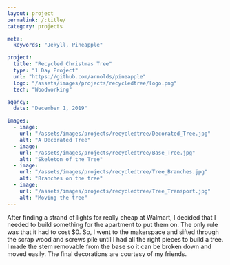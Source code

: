 ```yaml
---
layout: project
permalink: /:title/
category: projects

meta:
  keywords: "Jekyll, Pineapple"

project:
  title: "Recycled Christmas Tree"
  type: "1 Day Project"
  url: "https://github.com/arnolds/pineapple"
  logo: "/assets/images/projects/recycledtree/logo.png"
  tech: "Woodworking"

agency:
  date: "December 1, 2019"

images:
  - image:
    url: "/assets/images/projects/recycledtree/Decorated_Tree.jpg"
    alt: "A Decorated Tree"
  - image:
    url: "/assets/images/projects/recycledtree/Base_Tree.jpg"
    alt: "Skeleton of the Tree"
  - image:
    url: "/assets/images/projects/recycledtree/Tree_Branches.jpg"
    alt: "Branches on the tree"
  - image:
    url: "/assets/images/projects/recycledtree/Tree_Transport.jpg"
    alt: "Moving the tree"
---
```

<p>After finding a strand of lights for really cheap at Walmart, I decided that I needed to build something for the apartment to put them on. The only rule was that it had to cost $0. So, I went to the makerspace and sifted through the scrap wood and screws pile until I had all the right pieces to build a tree. I made the stem removable from the base so it can be broken down and moved easily. The final decorations are courtesy of my friends. </p>
